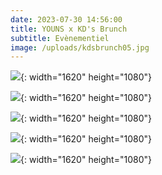 ```yaml
---
date: 2023-07-30 14:56:00
title: YOUNS x KD's Brunch
subtitle: Evènementiel
image: /uploads/kdsbrunch05.jpg
---
```

![](/uploads/kdsbrunch00-1.jpg){: width="1620" height="1080"}

![](/uploads/kdsbrunch01.jpg){: width="1620" height="1080"}

![](/uploads/kdsbrunch03.jpg){: width="1620" height="1080"}

![](/uploads/kdsbrunch04.jpg){: width="1620" height="1080"}

![](/uploads/kdsbrunch05.jpg){: width="1620" height="1080"}